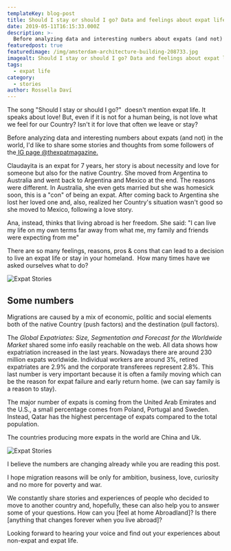 ```yaml
---
templateKey: blog-post
title: Should I stay or should I go? Data and feelings about expat life
date: 2019-05-11T16:15:33.000Z
description: >-
  Before analyzing data and interesting numbers about expats (and not) in the world, I'd like to share some stories and thoughts from some followers of the
featuredpost: true
featuredimage: /img/amsterdam-architecture-building-208733.jpg
imagealt: Should I stay or should I go? Data and feelings about expat life
tags:
  - expat life
category:
  - stories
author: Rossella Daví
---
```


The song "Should I stay or should I go?"  doesn't mention expat life. It speaks about love! But, even if it is not for a human being, is not love what we feel for our Country? Isn't it for love that often we leave or stay?

Before analyzing data and interesting numbers about expats (and not) in the world, I'd like to share some stories and thoughts from some followers of the<a href="https://www.instagram.com/the_expatmagazine/"> IG page @thexpatmagazine.</a>

Claudayita is an expat for 7 years, her story is about necessity and love for someone but also for the native Country. She moved from Argentina to Australia and went back to Argentina and Mexico at the end. The reasons were different. In Australia, she even gets married but she was homesick soon, this is a "con" of being an expat. After coming back to Argentina she lost her loved one and, also, realized her Country's situation wasn't good so she moved to Mexico, following a love story.

Ana, instead, thinks that living abroad is her freedom. She said: "I can live my life on my own terms far away from what me, my family and friends were expecting from me"

There are so many feelings, reasons, pros & cons that can lead to a decision to live an expat life or stay in your homeland.  How many times have we asked ourselves what to do?

![Expat Stories](/img/uploads/2019/05/dubbio.jpg)

## Some numbers

Migrations are caused by a mix of economic, politic and social elements both of the native Country (push factors) and the destination (pull factors).

The _Global Expatriates: Size, Segmentation and Forecast for the Worldwide Market_ shared some info easily reachable on the web. All data shows how expatriation increased in the last years. Nowadays there are around 230 million expats worldwide. Individual workers are around 3%, retired expatriates are 2.9% and the corporate transferees represent 2.8%. This last number is very important because it is often a family moving which can be the reason for expat failure and early return home. (we can say family is a reason to stay).

The major number of expats is coming from the United Arab Emirates and the U.S., a small percentage comes from Poland, Portugal and Sweden. Instead, Qatar has the highest percentage of expats compared to the total population.

The countries producing more expats in the world are China and Uk.

![Expat Stories](/img/uploads/2019/05/statistiche.jpg)

I believe the numbers are changing already while you are reading this post.

I hope migration reasons will be only for ambition, business, love, curiosity and no more for poverty and war.

We constantly share stories and experiences of people who decided to move to another country and, hopefully, these can also help you to answer some of your questions. How can you [feel at home Abroadland]? Is there [anything that changes forever when you live abroad]?

Looking forward to hearing your voice and find out your experiences about non-expat and expat life.
